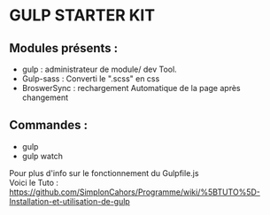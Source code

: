GULP STARTER KIT 
==================================

## Modules présents : 
* gulp : administrateur de module/ dev Tool.
* Gulp-sass :  Converti le ".scss" en css
* BroswerSync :  rechargement Automatique de la page après changement

## Commandes :
* gulp
* gulp watch

Pour plus d'info sur le fonctionnement du Gulpfile.js  
Voici le Tuto : https://github.com/SimplonCahors/Programme/wiki/%5BTUTO%5D-Installation-et-utilisation-de-gulp 
